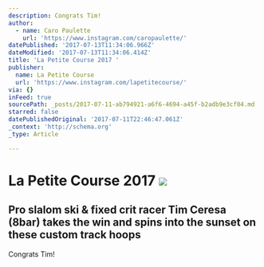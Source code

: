 ```yaml
---
description: Congrats Tim!
author:
  - name: Caro Paulette
    url: 'https://www.instagram.com/caropaulette/'
datePublished: '2017-07-13T11:34:06.966Z'
dateModified: '2017-07-13T11:34:06.414Z'
title: 'La Petite Course 2017 '
publisher:
  name: La Petite Course
  url: 'https://www.instagram.com/lapetitecourse/'
via: {}
inFeed: true
sourcePath: _posts/2017-07-11-ab794921-a6f6-4694-a45f-b2adb9e3cf04.md
starred: false
datePublishedOriginal: '2017-07-11T22:46:47.061Z'
_context: 'http://schema.org'
_type: Article

---
```

# La Petite Course 2017 ![](https://the-grid-user-content.s3-us-west-2.amazonaws.com/1e17258c-3ddc-4a0c-afc6-035a3b6f67fc.jpg)

## Pro slalom ski & fixed crit racer Tim Ceresa (8bar) takes the win and spins into the sunset on these custom track hoops

Congrats Tim!